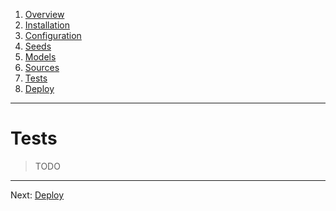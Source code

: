 1. [Overview](OVERVIEW.md)
2. [Installation](INSTALLATION.md)
3. [Configuration](CONFIGURATION.md)
4. [Seeds](SEED.md)
5. [Models](MODELS.md)
6. [Sources](SOURCES.md)
7. [Tests](TESTS.md)
8. [Deploy](DEPLOY.md)
---
# Tests

> TODO

---
Next: [Deploy](DEPLOY.md)